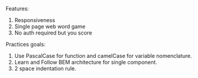 Features:
 1. Responsiveness
 2. Single page web word game
 3. No auth required but you score

Practices goals:
 1. Use PascalCase for function and camelCase for variable nomenclature.
 2. Learn and Follow BEM architecture for single component.
 3. 2 space indentation rule. 
 